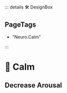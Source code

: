 ::: details 🛠 DesignBox

<h2>PageTags</h2>

- "Neuro.Calm"

:::

# 💜 <neuro>Calm</neuro>

## Decrease Arousal